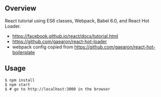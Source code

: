 Overview
--------

React tutorial using ES6 classes, Webpack, Babel 6.0, and React Hot Loader.

 - https://facebook.github.io/react/docs/tutorial.html
 - https://github.com/gaearon/react-hot-loader
 - webpack config copied from https://github.com/gaearon/react-hot-boilerplate

Usage
-----

    $ npm install
    $ npm start
    $ # go to http://localhost:3000 in the browser

